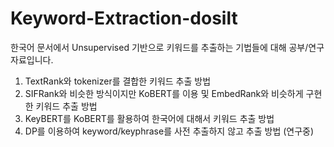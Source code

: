 # Keyword-Extraction-dosilt

한국어 문서에서 Unsupervised 기반으로 키워드를 추출하는 기법들에 대해 공부/연구 자료입니다.  

1. TextRank와 tokenizer를 결합한 키워드 추출 방법  
2. SIFRank와 비슷한 방식이지만 KoBERT를 이용 및 EmbedRank와 비슷하게 구현한 키워드 추출 방법  
3. KeyBERT를 KoBERT를 활용하여 한국어에 대해서 키워드 추출 방법  
4. DP를 이용하여 keyword/keyphrase를 사전 추출하지 않고 추출 방법 (연구중)
